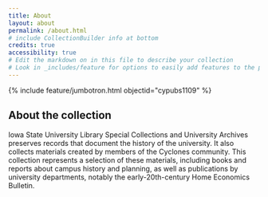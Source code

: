 ```yaml
---
title: About
layout: about
permalink: /about.html
# include CollectionBuilder info at bottom
credits: true
accessibility: true
# Edit the markdown on in this file to describe your collection
# Look in _includes/feature for options to easily add features to the page
---
```


{% include feature/jumbotron.html objectid="cypubs1109" %} 

## About the collection

Iowa State University Library Special Collections and University Archives preserves records that document the history of the university. It also collects materials created by members of the Cyclones community. This collection represents a selection of these materials, including books and reports about campus history and planning, as well as publications by university departments, notably the early-20th-century Home Economics Bulletin.
